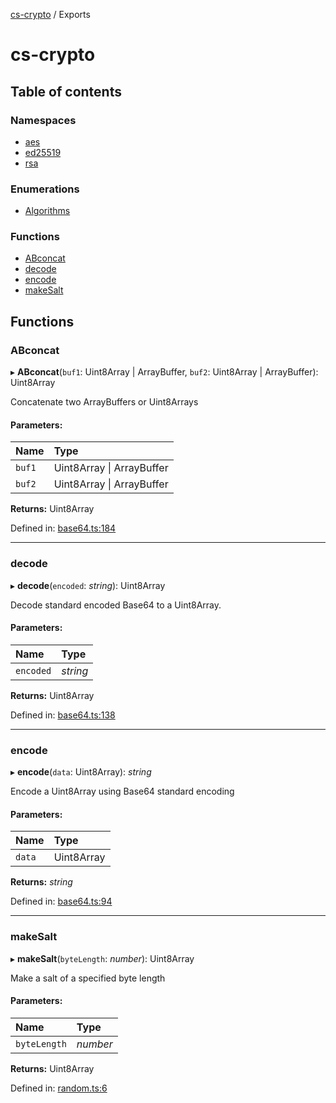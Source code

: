 [cs-crypto](README.md) / Exports

# cs-crypto

## Table of contents

### Namespaces

- [aes](modules/aes.md)
- [ed25519](modules/ed25519.md)
- [rsa](modules/rsa.md)

### Enumerations

- [Algorithms](enums/algorithms.md)

### Functions

- [ABconcat](modules.md#abconcat)
- [decode](modules.md#decode)
- [encode](modules.md#encode)
- [makeSalt](modules.md#makesalt)

## Functions

### ABconcat

▸ **ABconcat**(`buf1`: Uint8Array \| ArrayBuffer, `buf2`: Uint8Array \| ArrayBuffer): Uint8Array

Concatenate two ArrayBuffers or Uint8Arrays

#### Parameters:

Name | Type |
:------ | :------ |
`buf1` | Uint8Array \| ArrayBuffer |
`buf2` | Uint8Array \| ArrayBuffer |

**Returns:** Uint8Array

Defined in: [base64.ts:184](https://github.com/very-amused/CS-crypto/blob/4a39984/src/base64.ts#L184)

___

### decode

▸ **decode**(`encoded`: *string*): Uint8Array

Decode standard encoded Base64 to a Uint8Array.

#### Parameters:

Name | Type |
:------ | :------ |
`encoded` | *string* |

**Returns:** Uint8Array

Defined in: [base64.ts:138](https://github.com/very-amused/CS-crypto/blob/4a39984/src/base64.ts#L138)

___

### encode

▸ **encode**(`data`: Uint8Array): *string*

Encode a Uint8Array using Base64 standard encoding

#### Parameters:

Name | Type |
:------ | :------ |
`data` | Uint8Array |

**Returns:** *string*

Defined in: [base64.ts:94](https://github.com/very-amused/CS-crypto/blob/4a39984/src/base64.ts#L94)

___

### makeSalt

▸ **makeSalt**(`byteLength`: *number*): Uint8Array

Make a salt of a specified byte length

#### Parameters:

Name | Type |
:------ | :------ |
`byteLength` | *number* |

**Returns:** Uint8Array

Defined in: [random.ts:6](https://github.com/very-amused/CS-crypto/blob/4a39984/src/random.ts#L6)
